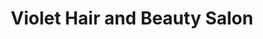 ---
title: "Violet Hair and Beauty Salon"
url: /dublin/violet-hair-and-beauty-salon/
shop: hairdresser
---